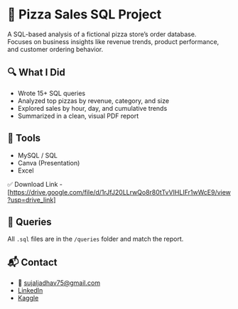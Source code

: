 # 🍕 Pizza Sales SQL Project

A SQL-based analysis of a fictional pizza store’s order database.  
Focuses on business insights like revenue trends, product performance, and customer ordering behavior.

## 🔍 What I Did
- Wrote 15+ SQL queries
- Analyzed top pizzas by revenue, category, and size
- Explored sales by hour, day, and cumulative trends
- Summarized in a clean, visual PDF report

## 🧠 Tools
- MySQL / SQL
- Canva (Presentation)
- Excel

✅ Download Link - [https://drive.google.com/file/d/1rJfJ20LLrwQo8r80tTvVIHLIFr1wWcE9/view?usp=drive_link]

## 🧾 Queries
All `.sql` files are in the `/queries` folder and match the report.

## 📬 Contact
- 📧 sujaljadhav75@gmail.com  
- [LinkedIn](https://www.linkedin.com/in/sujal-jadhav2005/)  
- [Kaggle](https://www.kaggle.com/sujal1708)
